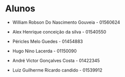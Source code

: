 # Alunos

* William Robson Do Nascimento Gouveia - 01560624

* Alex Henrique conceição da silva - 01540550

* Péricles Melo Guedes - 01454883

* Hugo Nino Lacerda - 01150090

* André Victor Gonçalves Costa - 01422345

* Luiz Guilherme Ricardo candido - 01539912